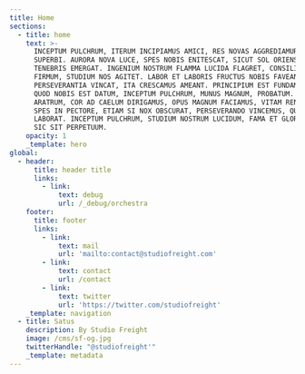 ```yaml
---
title: Home
sections:
  - title: home
    text: >-
      INCEPTUM PULCHRUM, ITERUM INCIPIAMUS AMICI, RES NOVAS AGGREDIAMUR, VIRTUTE
      SUPERBI. AURORA NOVA LUCE, SPES NOBIS ENITESCAT, SICUT SOL ORIENS, EX
      TENEBRIS EMERGAT. INGENIUM NOSTRUM FLAMMA LUCIDA FLAGRET, CONSILIUM
      FIRMUM, STUDIUM NOS AGITET. LABOR ET LABORIS FRUCTUS NOBIS FAVEANT,
      PERSEVERANTIA VINCAT, ITA CRESCAMUS AMEANT. PRINCIPIUM EST FUNDAMENTUM,
      QUOD NOBIS EST DATUM, INCEPTUM PULCHRUM, MUNUS MAGNUM, PROBATUM. MANUS AD
      ARATRUM, COR AD CAELUM DIRIGAMUS, OPUS MAGNUM FACIAMUS, VITAM RENOVEMUS.
      SPES IN PECTORE, ETIAM SI NOX OBSCURAT, PERSEVERANDO VINCEMUS, QUODCUNQUE
      LABORAT. INCEPTUM PULCHRUM, STUDIUM NOSTRUM LUCIDUM, FAMA ET GLORIA NOBIS,
      SIC SIT PERPETUUM.
    opacity: 1
    _template: hero
global:
  - header:
      title: header title
      links:
        - link:
            text: debug
            url: /_debug/orchestra
    footer:
      title: footer
      links:
        - link:
            text: mail
            url: 'mailto:contact@studiofreight.com'
        - link:
            text: contact
            url: /contact
        - link:
            text: twitter
            url: 'https://twitter.com/studiofreight'
    _template: navigation
  - title: Satus
    description: By Studio Freight
    image: /cms/sf-og.jpg
    twitterHandle: "@studiofreight'"
    _template: metadata
---
```

